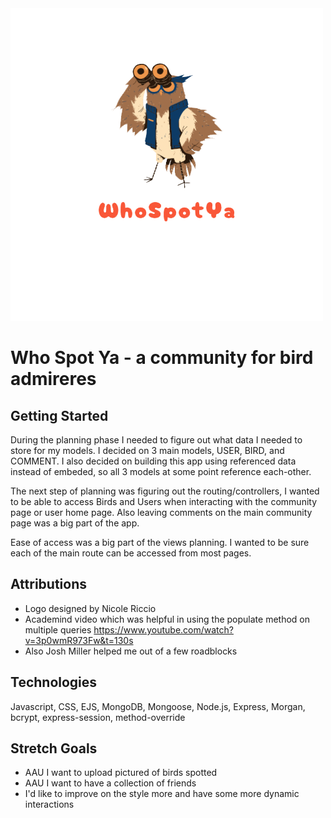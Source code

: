 <img src ='public/images/WSP_FULL.png'>

# Who Spot Ya - a community for bird admireres

## Getting Started

During the planning phase I needed to figure out what data I needed to store for my models. I decided on 3 main models, USER, BIRD, and COMMENT. I also decided on building this app using referenced data instead of embeded, so all 3 models at some point reference each-other.

The next step of planning was figuring out the routing/controllers, I wanted to be able to access Birds and Users when interacting with the community page or user home page. Also leaving comments on the main community page was a big part of the app.

Ease of access was a big part of the views planning. I wanted to be sure each of the main route can be accessed from most pages.

## Attributions

- Logo designed by Nicole Riccio
- Academind video which was helpful in using the populate method on multiple queries
  https://www.youtube.com/watch?v=3p0wmR973Fw&t=130s
- Also Josh Miller helped me out of a few roadblocks

## Technologies

Javascript, CSS, EJS, MongoDB, Mongoose, Node.js, Express, Morgan, bcrypt, express-session, method-override

## Stretch Goals

- AAU I want to upload pictured of birds spotted
- AAU I want to have a collection of friends
- I'd like to improve on the style more and have some more dynamic interactions
